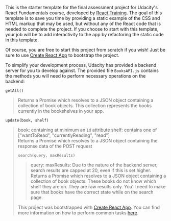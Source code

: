 This is the starter template for the final assessment project for Udacity's React Fundamentals course, developed by [React Training](https://reacttraining.com). The goal of this template is to save you time by providing a static example of the CSS and HTML markup that may be used, but without any of the React code that is needed to complete the project. If you choose to start with this template, your job will be to add interactivity to the app by refactoring the static code in this template.

Of course, you are free to start this project from scratch if you wish! Just be sure to use [Create React App](https://github.com/facebookincubator/create-react-app) to bootstrap the project.

To simplify your development process, Udacity has provided a backend server for you to develop against. The provided file `BooksAPI.js` contains the methods you will need to perform necessary operations on the backend:

`getAll()` 
> Returns a Promise<JSON> which resolves to a JSON object containing a collection of book objects.
> This collection represents the books currently in the bookshelves in your app.

`update(book, shelf)`
> book: <Object> containing at minimum an `id` attribute
> shelf: <String> contains one of ["wantToRead", "currentlyReading", "read"]  
> Returns a Promise<JSON> which resolves to a JSON object containing the response data of the POST request

`search(query, maxResults)`
> query: <String>
> maxResults: <Integer> Due to the nature of the backend server, search results are capped at 20, even if this is set higher.
> Returns a Promise<JSON> which resolves to a JSON object containing a collection of book objects.
> These books do not know which shelf they are on. They are raw results only. You'll need to make sure that books have the correct state while on the search page. 

This project was bootstrapped with [Create React App](https://github.com/facebookincubator/create-react-app). You can find more information on how to perform common tasks [here](https://github.com/facebookincubator/create-react-app/blob/master/packages/react-scripts/template/README.md).
